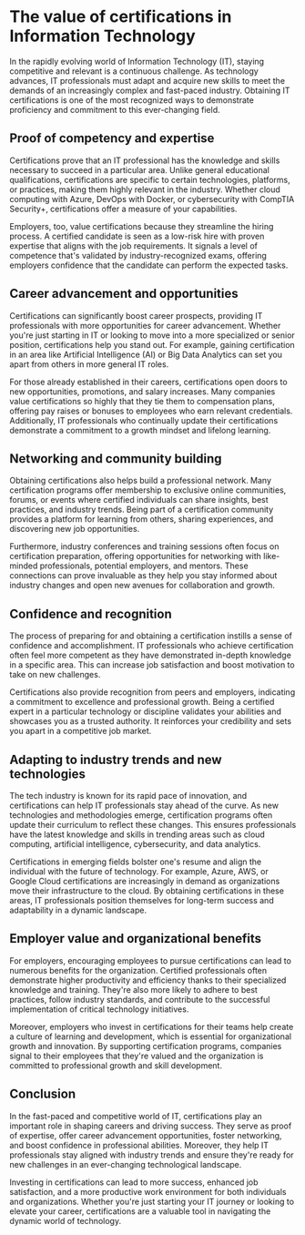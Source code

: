 # The value of certifications in Information Technology

In the rapidly evolving world of Information Technology (IT), staying competitive and relevant is a
continuous challenge. As technology advances, IT professionals must adapt and acquire new skills to
meet the demands of an increasingly complex and fast-paced industry. Obtaining IT certifications is
one of the most recognized ways to demonstrate proficiency and commitment to this ever-changing
field.

## Proof of competency and expertise

Certifications prove that an IT professional has the knowledge and skills necessary to succeed in a
particular area. Unlike general educational qualifications, certifications are specific to certain
technologies, platforms, or practices, making them highly relevant in the industry. Whether cloud
computing with Azure, DevOps with Docker, or cybersecurity with CompTIA Security+, certifications
offer a measure of your capabilities.

Employers, too, value certifications because they streamline the hiring process. A certified
candidate is seen as a low-risk hire with proven expertise that aligns with the job requirements. It
signals a level of competence that's validated by industry-recognized exams, offering employers
confidence that the candidate can perform the expected tasks.

## Career advancement and opportunities

Certifications can significantly boost career prospects, providing IT professionals with more
opportunities for career advancement. Whether you're just starting in IT or looking to move into a
more specialized or senior position, certifications help you stand out. For example, gaining
certification in an area like Artificial Intelligence (AI) or Big Data Analytics can set you apart
from others in more general IT roles.

For those already established in their careers, certifications open doors to new opportunities,
promotions, and salary increases. Many companies value certifications so highly that they tie them
to compensation plans, offering pay raises or bonuses to employees who earn relevant credentials.
Additionally, IT professionals who continually update their certifications demonstrate a commitment
to a growth mindset and lifelong learning.

## Networking and community building

Obtaining certifications also helps build a professional network. Many certification programs offer
membership to exclusive online communities, forums, or events where certified individuals can share
insights, best practices, and industry trends. Being part of a certification community provides a
platform for learning from others, sharing experiences, and discovering new job opportunities.

Furthermore, industry conferences and training sessions often focus on certification preparation,
offering opportunities for networking with like-minded professionals, potential employers, and
mentors. These connections can prove invaluable as they help you stay informed about industry
changes and open new avenues for collaboration and growth.

## Confidence and recognition

The process of preparing for and obtaining a certification instills a sense of confidence and
accomplishment. IT professionals who achieve certification often feel more competent as they have
demonstrated in-depth knowledge in a specific area. This can increase job satisfaction and boost
motivation to take on new challenges.

Certifications also provide recognition from peers and employers, indicating a commitment to
excellence and professional growth. Being a certified expert in a particular technology or
discipline validates your abilities and showcases you as a trusted authority. It reinforces your
credibility and sets you apart in a competitive job market.

## Adapting to industry trends and new technologies

The tech industry is known for its rapid pace of innovation, and certifications can help IT
professionals stay ahead of the curve. As new technologies and methodologies emerge, certification
programs often update their curriculum to reflect these changes. This ensures professionals have the
latest knowledge and skills in trending areas such as cloud computing, artificial intelligence,
cybersecurity, and data analytics.

Certifications in emerging fields bolster one's resume and align the individual with the future of
technology. For example, Azure, AWS, or Google Cloud certifications are increasingly in demand as
organizations move their infrastructure to the cloud. By obtaining certifications in these areas, IT
professionals position themselves for long-term success and adaptability in a dynamic landscape.

## Employer value and organizational benefits

For employers, encouraging employees to pursue certifications can lead to numerous benefits for the
organization. Certified professionals often demonstrate higher productivity and efficiency thanks to
their specialized knowledge and training. They're also more likely to adhere to best practices,
follow industry standards, and contribute to the successful implementation of critical technology
initiatives.

Moreover, employers who invest in certifications for their teams help create a culture of learning
and development, which is essential for organizational growth and innovation. By supporting
certification programs, companies signal to their employees that they're valued and the organization
is committed to professional growth and skill development.

## Conclusion

In the fast-paced and competitive world of IT, certifications play an important role in shaping
careers and driving success. They serve as proof of expertise, offer career advancement
opportunities, foster networking, and boost confidence in professional abilities. Moreover, they
help IT professionals stay aligned with industry trends and ensure they're ready for new challenges
in an ever-changing technological landscape.

Investing in certifications can lead to more success, enhanced job satisfaction, and a more
productive work environment for both individuals and organizations. Whether you're just starting
your IT journey or looking to elevate your career, certifications are a valuable tool in navigating
the dynamic world of technology.
